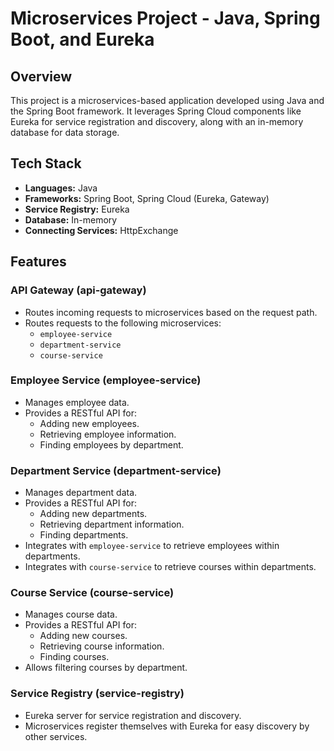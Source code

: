 # Microservices Project - Java, Spring Boot, and Eureka

## Overview

This project is a microservices-based application developed using Java and the Spring Boot framework. 
It leverages Spring Cloud components like Eureka for service registration and discovery, along with an in-memory database for data storage.

## Tech Stack

- **Languages:** Java
- **Frameworks:** Spring Boot, Spring Cloud (Eureka, Gateway)
- **Service Registry:** Eureka
- **Database:** In-memory
- **Connecting Services:** HttpExchange

## Features

### API Gateway (api-gateway)

- Routes incoming requests to microservices based on the request path.
- Routes requests to the following microservices:
  - `employee-service`
  - `department-service`
  - `course-service`

### Employee Service (employee-service)

- Manages employee data.
- Provides a RESTful API for:
  - Adding new employees.
  - Retrieving employee information.
  - Finding employees by department.

### Department Service (department-service)

- Manages department data.
- Provides a RESTful API for:
  - Adding new departments.
  - Retrieving department information.
  - Finding departments.
- Integrates with `employee-service` to retrieve employees within departments.
- Integrates with `course-service` to retrieve courses within departments.

### Course Service (course-service)

- Manages course data.
- Provides a RESTful API for:
  - Adding new courses.
  - Retrieving course information.
  - Finding courses.
- Allows filtering courses by department.

### Service Registry (service-registry)

- Eureka server for service registration and discovery.
- Microservices register themselves with Eureka for easy discovery by other services.
